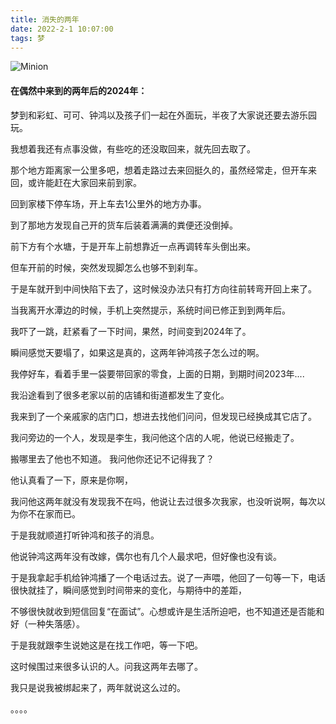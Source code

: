 ```yaml
---
title: 消失的两年
date: 2022-2-1 10:07:00
tags: 梦
---
```

![Minion](/images/mengxs.jpg)

#### 在偶然中来到的两年后的2024年：

梦到和彩虹、可可、钟鸿以及孩子们一起在外面玩，半夜了大家说还要去游乐园玩。

我想着我还有点事没做，有些吃的还没取回来，就先回去取了。

那个地方距离家一公里多吧，想着走路过去来回挺久的，虽然经常走，但开车来回，或许能赶在大家回来前到家。

回到家楼下停车场，开上车去1公里外的地方办事。

到了那地方发现自己开的货车后装着满满的粪便还没倒掉。

前下方有个水塘，于是开车上前想靠近一点再调转车头倒出来。

但车开前的时候，突然发现脚怎么也够不到刹车。

于是车就开到中间快陷下去了，这时候没办法只有打方向往前转弯开回上来了。

当我离开水潭边的时候，手机上突然提示，系统时间已修正到到两年后。

我吓了一跳，赶紧看了一下时间，果然，时间变到2024年了。

瞬间感觉天要塌了，如果这是真的，这两年钟鸿孩子怎么过的啊。

我停好车，看着手里一袋要带回家的零食，上面的日期，到期时间2023年....

我沿途看到了很多老家以前的店铺和街道都发生了变化。

我来到了一个亲戚家的店门口，想进去找他们问问，但发现已经换成其它店了。

我问旁边的一个人，发现是李生，我问他这个店的人呢，他说已经搬走了。

搬哪里去了他也不知道。 我问他你还记不记得我了？

他认真看了一下，原来是你啊，

我问他这两年就没有发现我不在吗，他说让去过很多次我家，也没听说啊，每次以为你不在家而已。

于是我就顺道打听钟鸿和孩子的消息。

他说钟鸿这两年没有改嫁，偶尔也有几个人最求吧，但好像也没有谈。

于是我拿起手机给钟鸿播了一个电话过去。说了一声喂，他回了一句等一下，电话很快就挂了，瞬间感觉到时间带来的变化，与期待中的差距，

不够很快就收到短信回复“在面试”。心想或许是生活所迫吧，也不知道还是否能和好（一种失落感）。

于是我就跟李生说她这是在找工作吧，等一下吧。

这时候围过来很多认识的人。问我这两年去哪了。

我只是说我被绑起来了，两年就说这么过的。

。。。。
